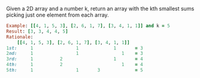 Given a 2D array and a number k, return an array with the kth
smallest sums picking just one element from each array.

```ruby
Example: [[4, 1, 5, 3], [2, 6, 1, 7], [3, 4, 1, 1]] and k = 5
Result: [3, 3, 4, 4, 5]
Rationale:
    [[4, 1, 5, 3], [2, 6, 1, 7], [3, 4, 1, 1]]
1st:     1                1             1       = 3
2nd:     1                1                1    = 3
3rd:     1          2                   1       = 4
4th:     1          2                      1    = 4
5th:     1                1       3             = 5
```